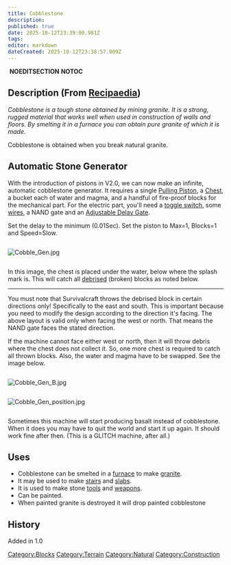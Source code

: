 ```yaml
---
title: Cobblestone
description: 
published: true
date: 2025-10-12T23:39:00.981Z
tags: 
editor: markdown
dateCreated: 2025-10-12T23:38:57.009Z
---
```


 __NOEDITSECTION__ __NOTOC__

## Description (From [Recipaedia](.. "wikilink"))

*Cobblestone is a tough stone obtained by mining granite. It is a
strong, rugged material that works well when used in construction of
walls and floors. By smelting it in a furnace you can obtain pure
granite of which it is made.*

Cobblestone is obtained when you break natural granite. 

## Automatic Stone Generator

With the introduction of pistons in V2.0, we can now make an infinite,
automatic cobblestone generator. It requires a single [Pulling
Piston](../Electrics/Pulling_Piston.md "wikilink"), a [Chest](Chest "wikilink"), a
bucket each of water and magma, and a handful of fire-proof blocks for
the mechanical part. For the electric part, you'll need a [toggle
switch](Switch "wikilink"), some [wires](../Electrics/Electric_Wire.md "wikilink"), a
NAND gate and an [Adjustable Delay
Gate](../Electrics/Adjustable_Delay_Gate.md "wikilink").

Set the delay to the minimum (0.01Sec). Set the piston to Max=1,
Blocks=1 and Speed=Slow.

<div style="overflow:hidden">

![Cobble_Gen.jpg](Cobble_Gen.jpg "Cobble_Gen.jpg")

</div>

In this image, the chest is placed under the water, below where the
splash mark is. This will catch all [debrised](Debris "wikilink")
(broken) blocks as noted below.

-----

You must note that Survivalcraft throws the debrised block in certain
directions only\! Specifically to the east and south. This is important
because you need to modify the design according to the direction it's
facing. The above layout is valid only when facing the west or north.
That means the NAND gate faces the stated direction.

If the machine cannot face either west or north, then it will throw
debris where the chest does not collect it. So, one more chest is
required to catch all thrown blocks. Also, the water and magma have to
be swapped. See the image below.

<div style="overflow:hidden">

![Cobble_Gen_B.jpg](Cobble_Gen_B.jpg "Cobble_Gen_B.jpg")

</div>

<div style="overflow:hidden">

![Cobble_Gen_position.jpg](Cobble_Gen_position.jpg
"Cobble_Gen_position.jpg")

</div>

Sometimes this machine will start producing basalt instead of
cobblestone. When it does you may have to quit the world and start it up
again. It should work fine after then. (This is a GLITCH machine, after
all.)

## Uses

  - Cobblestone can be smelted in a [furnace](furnace "wikilink") to
    make [granite](granite "wikilink").
  - It may be used to make [stairs](Stone_Stairs "wikilink") and
    [slabs](Stone_Slab "wikilink").
  - It is used to make stone [tools](:Category:Tools "wikilink") and
    [weapons](:Category:Weapons "wikilink").
  - Can be painted.
  - When painted granite is destroyed it will drop painted cobblestone

## History

Added in 1.0

[Category:Blocks](Category:Blocks "wikilink")
[Category:Terrain](Category:Terrain "wikilink")
[Category:Natural](Category:Natural "wikilink")
[Category:Construction](Category:Construction "wikilink")